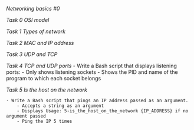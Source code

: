 *Networking basics #0*

*Task 0 OSI model*

*Task 1 Types of network*

*Task 2 MAC and IP address*

*Task 3 UDP and TCP*

*Task 4  TCP and UDP ports*
	- Write a Bash script that displays listening ports:
		- Only shows listening sockets
		- Shows the PID and name of the program to which each socket belongs

*Task 5 Is the host on the network*

	- Write a Bash script that pings an IP address passed as an argument.
		- Accepts a string as an argument
		- Displays Usage: 5-is_the_host_on_the_network {IP_ADDRESS} if no argument passed
		- Ping the IP 5 times
